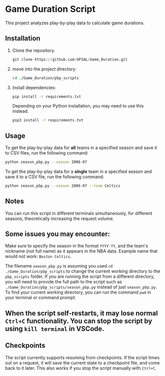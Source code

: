 # Game Duration Script

This project analyzes play-by-play data to calculate game durations.

## Installation

1. Clone the repository.
   ```python
   git clone https://github.com/UFSAL/Game_Duration.git
   ```
2. move into the project directory:
   ```bash
   cd ./Game_Duration/pbp_scripts
   ```
3. Install dependencies:
   ```bash
   pip install -r requirements.txt
   ```
   Depending on your Python installation, you may need to use this instead.
   ```bash
   pip3 install -r requirements.txt
   ```

## Usage

To get the play-by-play data for **all** teams in a specified season and save it to CSV files, run the following command:

```bash
python season_pbp.py --season 2006-07
```

To get the play-by-play data for a **single** team in a specified season and save it to a CSV file, run the following command:

```bash
python season_pbp.py --season 2006-07 --team Celtics
```

## Notes

You can run this script in different terminals simultaneously, for different seasons, theoretically increasing the request volume.

## Some issues you may encounter:

Make sure to specify the season in the format `YYYY-YY`, and the team's nickname (not full name) as it appears in the NBA data. Example name that would not work: `Boston Celtics`.

The filename `season_pbp.py` is assuming you used `cd ./Game_Duration/pbp_scripts` to change the current working directory to the `pbp_scripts` folder. If you are running the script from a different directory, you will need to provide the full path to the script such as `./Game_Duration/pbp_scripts/season_pbp.py` instead of just `season_pbp.py`. To find your current working directory, you can run the command `pwd` in your terminal or command prompt.

## When the script self-restarts, it may lose normal `Ctrl+C` functionality. You can stop the script by using `kill terminal` in VSCode.

## Checkpoints

The script currently supports resuming from checkpoints. If the script times out on a request, it will save the current state to a checkpoint file, and come back to it later. This also works if you stop the script manually with `Ctrl+C`.
